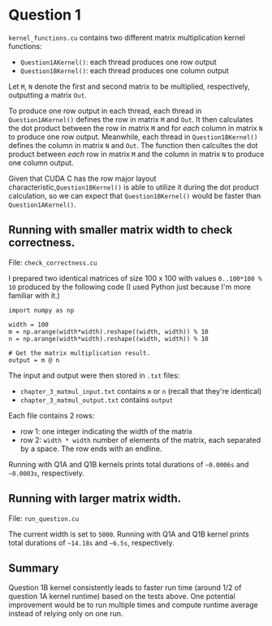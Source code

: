 # Question 1

`kernel_functions.cu` contains two different matrix multiplication kernel functions:

- `Question1AKernel()`: each thread produces one row output
- `Question1BKernel()`: each thread produces one column output

Let `M`, `N` denote the first and second matrix to be multiplied, respectively, outputting a matrix `Out`.

To produce one row output in each thread, each thread in `Question1AKernel()` defines the row in matrix `M` and `Out`. It then calculates the dot product between the row in matrix `M` and for *each* column in matrix `N` to produce one row output. Meanwhile, each thread in `Question1BKernel()` defines the column in matrix `N` and `Out`. The function then calcultes the dot product between *each* row in matrix `M` and the column in matrix `N` to produce one column output.

Given that CUDA C has the row major layout characteristic,`Question1BKernel()` is able to utilize it during the dot product calculation, so we can expect that `Question1BKernel()` would be faster than `Question1AKernel()`.

## Running with smaller matrix width to check correctness.

File: `check_correctness.cu`

I prepared two identical matrices of size 100 x 100 with values `0..100*100 % 10` produced by the following code (I used Python just because I'm more familiar with it.)

```
import numpy as np

width = 100
m = np.arange(width*width).reshape((width, width)) % 10
n = np.arange(width*width).reshape((width, width)) % 10

# Get the matrix multiplication result.
output = m @ n
```

The input and output were then stored in `.txt` files:

- `chapter_3_matmul_input.txt` contains `m` or `n` (recall that they're identical)
- `chapter_3_matmul_output.txt` contains `output`

Each file contains 2 rows:

- row 1: one integer indicating the width of the matrix
- row 2: `width * width` number of elements of the matrix, each separated by a space. The row ends with an endline.

Running with Q1A and Q1B kernels prints total durations of `~0.0006s` and `~0.0003s`, respectively.

## Running with larger matrix width.

File: `run_question.cu`

The current width is set to `5000`. Running with Q1A and Q1B kernel prints total durations of `~14.18s` and `~6.5s`, respectively.

## Summary

Question 1B kernel consistently leads to faster run time (around 1/2 of question 1A kernel runtime) based on the tests above. One potential improvement would be to run multiple times and compute runtime average instead of relying only on one run.